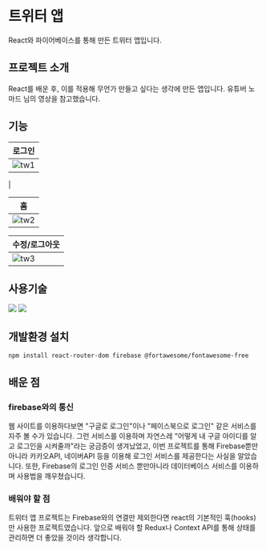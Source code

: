 # 트위터 앱

React와 파이어베이스를 통해 만든 트위터 앱입니다.

## 프로젝트 소개

React를 배운 후, 이를 적용해 무언가 만들고 싶다는 생각에 만든 앱입니다.
유튜버 노마드 님의 영상을 참고했습니다.

## 기능

|로그인|
|-----|
|![tw1](https://user-images.githubusercontent.com/89452058/160955290-cf0c680b-9cd8-4845-b333-f348dd337b1c.png)
|

|홈|
|-----|
|![tw2](https://user-images.githubusercontent.com/89452058/160955330-da276c24-7ae8-4d1c-9e92-85ed5fd002f6.png)|

|수정/로그아웃|
|-----|
|![tw3](https://user-images.githubusercontent.com/89452058/160955363-5e0856c2-beb0-4f57-979b-9508627ea5d9.png)|

## 사용기술

<img src="https://img.shields.io/badge/react-61DAFB?style=for-the-badge&logo=react&logoColor=black">
<img src="https://img.shields.io/badge/firebase-FFCA28?style=for-the-badge&logo=firebase&logoColor=white">

## 개발환경 설치

```
npm install react-router-dom firebase @fortawesome/fontawesome-free
```
## 배운 점

### firebase와의 통신

웹 사이트를 이용하다보면 "구글로 로그인"이나 "페이스북으로 로그인" 같은 서비스를 자주 볼 수가 있습니다.
그런 서비스를 이용하며 자연스레 "어떻게 내 구글 아이디를 알고 로그인을 시켜줄까"라는 궁금증이 생겨났었고, 이번 프로젝트를 통해 Firebase뿐만 아니라 카카오API, 네이버API 등을 이용해 로그인 서비스를 제공한다는 사실을 알았습니다.
또한, Firebase의 로그인 인증 서비스 뿐만아니라 데이터베이스 서비스를 이용하며 사용법을 깨우쳤습니다.

### 배워야 할 점

트위터 앱 프로젝트는 Firebase와의 연결만 제외한다면 react의 기본적인 훅(hooks)만 사용한 프로젝트였습니다.
앞으로 배워야 할 Redux나 Context API를 통해 상태를 관리하면 더 좋았을 것이라 생각합니다.
